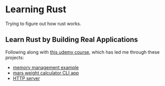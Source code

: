 # Learning Rust

Trying to figure out how rust works.

## Learn Rust by Building Real Applications
Following along with [this udemy course](https://udemy.com/course/rust-fundamentals/), which has led me through these projects:
* [memory management example](./memory_management/)
* [mars weight calculator CLI app](./mars_calc/)
* [HTTP server](./server/)